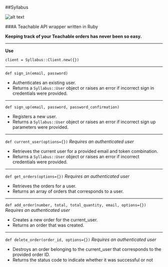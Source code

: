 ##Syllabus


![alt text](http://i.imgur.com/50A3U2D.png "Syllabus")


###A Teachable API wrapper written in Ruby

**Keeping track of your Teachable orders has never been so easy.**

---

**Use**

```
client = Syllabus::Client.new({})
```

---

```def sign_in(email, password)```

- Authenticates an existing user.
- Returns a `Syllabus::User` object or raises an error if incorrect sign in credentials were provided.
    
---

```def sign_up(email, password, password_confirmation)```

- Registers a new user.
- Returns a `Syllabus::User` object or raises an error if incorrect sign up parameters were provided.
    
---

```def current_user(options={})``` _Requires an authenticated user_

- Retrieves the current user for a provided email and token combination.
- Returns a `Syllabus::User` object or raises an error if incorrect credentials were provided.

---

```def get_orders(options={})``` _Requires an authenticated user_

- Retrieves the orders for a user.
- Returns an array of orders that corresponds to a user.

---

```def add_order(number, total, total_quantity, email, options={})``` _Requires an authenticated user_

- Creates a new order for the current_user.
- Returns an order that was created.

---

```def delete_order(order_id, options={})``` _Requires an authenticated user_

- Destroys an order belonging to the current_user that corresponds to the provided order ID.
- Returns the status code to indicate whether it was successful or not